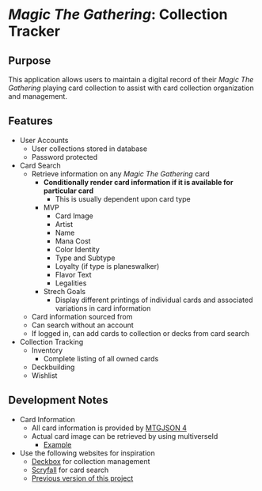 # *Magic The Gathering*: Collection Tracker

## Purpose
This application allows users to maintain a digital record of their *Magic The Gathering* playing card collection to assist with card collection organization and management.

## Features
- User Accounts
  - User collections stored in database
  - Password protected
- Card Search
  - Retrieve information on any *Magic The Gathering* card
    - **Conditionally render card information if it is available for particular card**
      - This is usually dependent upon card type
    - MVP
      - Card Image
      - Artist
      - Name
      - Mana Cost
      - Color Identity
      - Type and Subtype
      - Loyalty (if type is planeswalker)
      - Flavor Text
      - Legalities
    - Strech Goals
      - Display different printings of individual cards and associated variations in card information
  - Card information sourced from 
  - Can search without an account
  - If logged in, can add cards to collection or decks from card search
- Collection Tracking
  - Inventory
    - Complete listing of all owned cards
  - Deckbuilding
  - Wishlist

## Development Notes
- Card Information
  - All card information is provided by [MTGJSON 4](https://mtgjson.com/v4/)
  - Actual card image can be retrieved by using multiverseId
    - [Example](https://www.reddit.com/r/magicTCG/comments/31v0n4/website_or_api_to_get_mtg_card_images/cq57ihi/)
- Use the following websites for inspiration
  - [Deckbox](https://deckbox.org/) for collection management
  - [Scryfall](https://scryfall.com/) for card search
  - [Previous version of this project](https://tyler-maxwell.github.io/project1/)